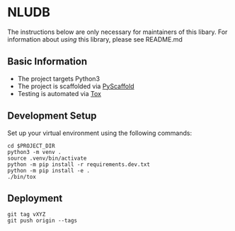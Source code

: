 # NLUDB

The instructions below are only necessary for maintainers of this libary. 
For information about *using* this library, please see README.md
## Basic Information

* The project targets Python3
* The project is scaffolded via [PyScaffold](https://pyscaffold.org/)
* Testing is automated via [Tox](https://tox.readthedocs.io/en/latest/)

## Development Setup

Set up your virtual environment using the following commands:

```
cd $PROJECT_DIR
python3 -m venv .
source .venv/bin/activate
python -m pip install -r requirements.dev.txt
python -m pip install -e .
./bin/tox
```

## Deployment

```
git tag vXYZ
git push origin --tags
```
